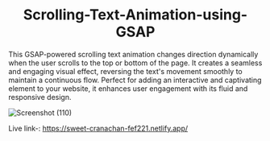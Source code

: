 <h1 align="center"> Scrolling-Text-Animation-using-GSAP </h1>

<p>This GSAP-powered scrolling text animation changes direction dynamically when the user scrolls to the top or bottom of the page. It creates a seamless and engaging visual effect, reversing the text's movement smoothly to maintain a continuous flow. Perfect for adding an interactive and captivating element to your website, it enhances user engagement with its fluid and responsive design.</p>

![Screenshot (110)](https://github.com/shubhankarraj40/Scrolling-Text-Animation-using-GSAP/assets/173196957/a86314d6-6a16-46a9-8a4e-7de472a1dc61)


Live link-: https://sweet-cranachan-fef221.netlify.app/
